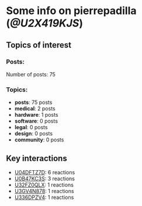# Some info on pierrepadilla (_@U2X419KJS_)


## Topics of interest

### Posts: 

Number of posts: 75

### Topics:

* __posts__: 75 posts
* __medical__: 2 posts
* __hardware__: 1 posts
* __software__: 0 posts
* __legal__: 0 posts
* __design__: 0 posts
* __community__: 0 posts

## Key interactions 

* [U04DFTZ7D](./U04DFTZ7D.md): 6 reactions
* [U0B47KC3S](./U0B47KC3S.md): 3 reactions
* [U32FZ0QLX](./U32FZ0QLX.md): 1 reactions
* [U3GV4N878](./U3GV4N878.md): 1 reactions
* [U336DPZV4](./U336DPZV4.md): 1 reactions
